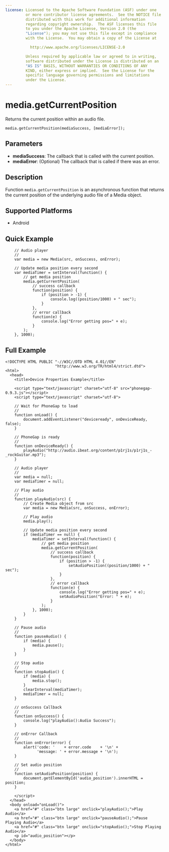 ```yaml
---
license: Licensed to the Apache Software Foundation (ASF) under one
         or more contributor license agreements.  See the NOTICE file
         distributed with this work for additional information
         regarding copyright ownership.  The ASF licenses this file
         to you under the Apache License, Version 2.0 (the
         "License"); you may not use this file except in compliance
         with the License.  You may obtain a copy of the License at

           http://www.apache.org/licenses/LICENSE-2.0

         Unless required by applicable law or agreed to in writing,
         software distributed under the License is distributed on an
         "AS IS" BASIS, WITHOUT WARRANTIES OR CONDITIONS OF ANY
         KIND, either express or implied.  See the License for the
         specific language governing permissions and limitations
         under the License.
---
```


media.getCurrentPosition
========================

Returns the current position within an audio file.

    media.getCurrentPosition(mediaSuccess, [mediaError]);

Parameters
----------

- __mediaSuccess__: The callback that is called with the current position.
- __mediaError__: (Optional) The callback that is called if there was an error.

Description
-----------

Function `media.getCurrentPosition` is an asynchronous function that returns the current position of the underlying audio file of a Media object.

Supported Platforms
-------------------

- Android
    
Quick Example
-------------

        // Audio player
        //
        var media = new Media(src, onSuccess, onError);

        // Update media position every second
        var mediaTimer = setInterval(function() {
            // get media position
            media.getCurrentPosition(
                // success callback
                function(position) {
                    if (position > -1) {
                        console.log((position/1000) + " sec");
                    }
                },
                // error callback
                function(e) {
                    console.log("Error getting pos=" + e);
                }
            );
        }, 1000);


Full Example
------------

    <!DOCTYPE HTML PUBLIC "-//W3C//DTD HTML 4.01//EN"
                          "http://www.w3.org/TR/html4/strict.dtd">
    <html>
      <head>
        <title>Device Properties Example</title>

        <script type="text/javascript" charset="utf-8" src="phonegap-0.9.3.js"></script>
        <script type="text/javascript" charset="utf-8">

        // Wait for PhoneGap to load
        //
        function onLoad() {
            document.addEventListener("deviceready", onDeviceReady, false);
        }

        // PhoneGap is ready
        //
        function onDeviceReady() {
            playAudio("http://audio.ibeat.org/content/p1rj1s/p1rj1s_-_rockGuitar.mp3");
        }
    
        // Audio player
        //
        var media = null;
        var mediaTimer = null;

        // Play audio
        //
        function playAudio(src) {
            // Create Media object from src
            var media = new Media(src, onSuccess, onError);

            // Play audio
            media.play();

            // Update media position every second
            if (mediaTimer == null) {
                mediaTimer = setInterval(function() {
                    // get media position
                    media.getCurrentPosition(
                        // success callback
                        function(position) {
                            if (position > -1) {
                                setAudioPosition((position/1000) + " sec");
                            }
                        },
                        // error callback
                        function(e) {
                            console.log("Error getting pos=" + e);
                            setAudioPosition("Error: " + e);
                        }
                    );
                }, 1000);
            }
        }

        // Pause audio
        // 
        function pauseAudio() {
            if (media) {
                media.pause();
            }
        }

        // Stop audio
        // 
        function stopAudio() {
            if (media) {
                media.stop();
            }
            clearInterval(mediaTimer);
            mediaTimer = null;
        }

        // onSuccess Callback
        //
        function onSuccess() {
            console.log("playAudio():Audio Success");
        }
    
        // onError Callback 
        //
        function onError(error) {
            alert('code: '    + error.code    + '\n' + 
                  'message: ' + error.message + '\n');
        }

        // Set audio position
        // 
        function setAudioPosition(position) {
            document.getElementById('audio_position').innerHTML = position;
        }

        </script>
      </head>
      <body onload="onLoad()">
        <a href="#" class="btn large" onclick="playAudio();">Play Audio</a>
        <a href="#" class="btn large" onclick="pauseAudio();">Pause Playing Audio</a>
        <a href="#" class="btn large" onclick="stopAudio();">Stop Playing Audio</a>
        <p id="audio_position"></p>
      </body>
    </html>
